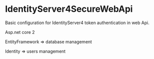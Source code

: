 # IdentityServer4SecureWebApi
Basic configuration for IdentityServer4 token authentication in web Api.

Asp.net core 2

EntityFramework => database management

Identity => users management
